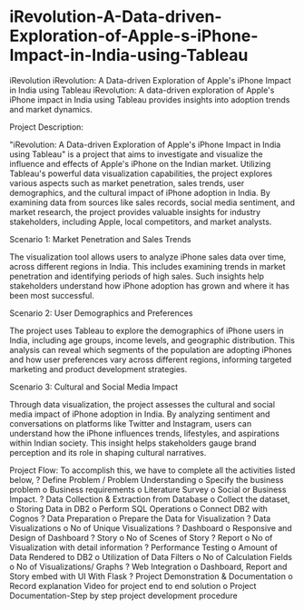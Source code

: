 # iRevolution-A-Data-driven-Exploration-of-Apple-s-iPhone-Impact-in-India-using-Tableau
iRevolution
iRevolution: A Data-driven Exploration of Apple's iPhone Impact in India using Tableau iRevolution: A data-driven exploration of Apple's iPhone impact in India using Tableau provides insights into adoption trends and market dynamics.

Project Description:

"iRevolution: A Data-driven Exploration of Apple's iPhone Impact in India using Tableau" is a project that aims to investigate and visualize the influence and effects of Apple's iPhone on the Indian market. Utilizing Tableau's powerful data visualization capabilities, the project explores various aspects such as market penetration, sales trends, user demographics, and the cultural impact of iPhone adoption in India. By examining data from sources like sales records, social media sentiment, and market research, the project provides valuable insights for industry stakeholders, including Apple, local competitors, and market analysts.

Scenario 1: Market Penetration and Sales Trends

The visualization tool allows users to analyze iPhone sales data over time, across different regions in India. This includes examining trends in market penetration and identifying periods of high sales. Such insights help stakeholders understand how iPhone adoption has grown and where it has been most successful.

Scenario 2: User Demographics and Preferences

The project uses Tableau to explore the demographics of iPhone users in India, including age groups, income levels, and geographic distribution. This analysis can reveal which segments of the population are adopting iPhones and how user preferences vary across different regions, informing targeted marketing and product development strategies.

Scenario 3: Cultural and Social Media Impact

Through data visualization, the project assesses the cultural and social media impact of iPhone adoption in India. By analyzing sentiment and conversations on platforms like Twitter and Instagram, users can understand how the iPhone influences trends, lifestyles, and aspirations within Indian society. This insight helps stakeholders gauge brand perception and its role in shaping cultural narratives.

Project Flow: To accomplish this, we have to complete all the activities listed below, ? Define Problem / Problem Understanding o Specify the business problem o Business requirements o Literature Survey o Social or Business Impact. ? Data Collection & Extraction from Database o Collect the dataset, o Storing Data in DB2 o Perform SQL Operations o Connect DB2 with Cognos ? Data Preparation o Prepare the Data for Visualization ? Data Visualizations o No of Unique Visualizations ? Dashboard o Responsive and Design of Dashboard ? Story o No of Scenes of Story ? Report o No of Visualization with detail information ? Performance Testing o Amount of Data Rendered to DB2 o Utilization of Data Filters o No of Calculation Fields o No of Visualizations/ Graphs ? Web Integration o Dashboard, Report and Story embed with UI With Flask ? Project Demonstration & Documentation o Record explanation Video for project end to end solution o Project Documentation-Step by step project development procedure
